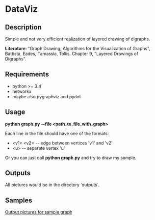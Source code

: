 # DataViz
## Description
Simple and not very efficient realization of layered drawing of digraphs.

**Literature**: "Graph Drawing, Algorithms for the Visualization of Graphs", Battista, Eades, Tamassia, Tollis. Chapter 9, "Layered Drawings of Digraphs".

## Requirements
* python >= 3.4
* networkx 
* maybe also pygraphviz and pydot

## Usage
**python graph.py --file <path_to_file_with_graph>**

Each line in the file should have one of the formats:
* \<v1> \<v2> -- edge between vertices 'v1' and 'v2'
* \<u> -- separate vertex 'u'

Or you can just call **python graph.py** and try to draw my sample.

## Outputs
All pictures would be in the directory 'outputs'. 

## Samples
[Output pictures for sample graph](../master/outputs/samples)
